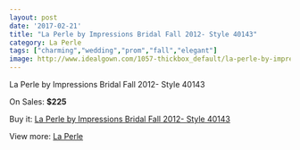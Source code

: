 ```yaml
---
layout: post
date: '2017-02-21'
title: "La Perle by Impressions Bridal Fall 2012- Style 40143"
category: La Perle
tags: ["charming","wedding","prom","fall","elegant"]
image: http://www.idealgown.com/1057-thickbox_default/la-perle-by-impressions-bridal-fall-2012-style-40143.jpg
---
```

La Perle by Impressions Bridal Fall 2012- Style 40143

On Sales: **$225**
<a href="https://www.idealgown.com/en/la-perle/478-la-perle-by-impressions-bridal-fall-2012-style-40143.html"><amp-img layout="responsive" width="600" height="600" src="//www.idealgown.com/1057-thickbox_default/la-perle-by-impressions-bridal-fall-2012-style-40143.jpg" alt="La Perle by Impressions Bridal Fall 2012- Style 40143 0" /></a>
<a href="https://www.idealgown.com/en/la-perle/478-la-perle-by-impressions-bridal-fall-2012-style-40143.html"><amp-img layout="responsive" width="600" height="600" src="//www.idealgown.com/1059-thickbox_default/la-perle-by-impressions-bridal-fall-2012-style-40143.jpg" alt="La Perle by Impressions Bridal Fall 2012- Style 40143 1" /></a>
<a href="https://www.idealgown.com/en/la-perle/478-la-perle-by-impressions-bridal-fall-2012-style-40143.html"><amp-img layout="responsive" width="600" height="600" src="//www.idealgown.com/1058-thickbox_default/la-perle-by-impressions-bridal-fall-2012-style-40143.jpg" alt="La Perle by Impressions Bridal Fall 2012- Style 40143 2" /></a>

Buy it: [La Perle by Impressions Bridal Fall 2012- Style 40143](https://www.idealgown.com/en/la-perle/478-la-perle-by-impressions-bridal-fall-2012-style-40143.html "La Perle by Impressions Bridal Fall 2012- Style 40143")

View more: [La Perle](https://www.idealgown.com/en/8-la-perle "La Perle")